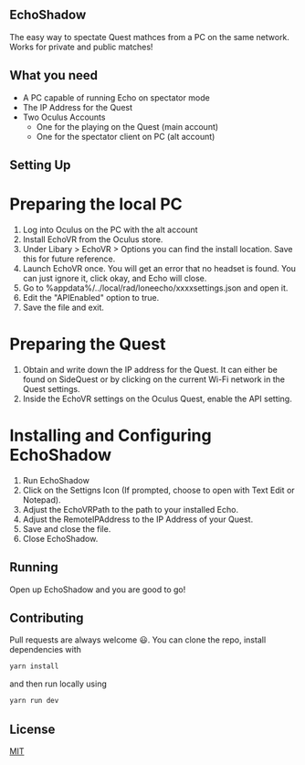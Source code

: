 ## EchoShadow
The easy way to spectate Quest mathces from a PC on the same network. Works for private and public matches!

## What you need
- A PC capable of running Echo on spectator mode
- The IP Address for the Quest
- Two Oculus Accounts
  * One for the playing on the Quest (main account)
  * One for the spectator client on PC (alt account)

## Setting Up
# Preparing the local PC
1. Log into Oculus on the PC with the alt account
2. Install EchoVR from the Oculus store.
3. Under Libary > EchoVR > Options you can find the install location. Save this for future reference.
4. Launch EchoVR once. You will get an error that no headset is found. You can just ignore it, click okay, and Echo will close.
5. Go to %appdata%/../local/rad/loneecho/xxxxsettings.json and open it.
6. Edit the "APIEnabled" option to true.
7. Save the file and exit.

# Preparing the Quest
1. Obtain and write down the IP address for the Quest. It can either be found on SideQuest or by clicking on the current Wi-Fi network in the Quest settings.
2. Inside the EchoVR settings on the Oculus Quest, enable the API setting.

# Installing and Configuring EchoShadow
1. Run EchoShadow
2. Click on the Settigns Icon (If prompted, choose to open with Text Edit or Notepad).
3. Adjust the EchoVRPath to the path to your installed Echo.
4. Adjust the RemoteIPAddress to the IP Address of your Quest.
5. Save and close the file.
6. Close EchoShadow.

## Running
Open up EchoShadow and you are good to go!

## Contributing

Pull requests are always welcome 😃. You can clone the repo, install dependencies with
```bash
yarn install
```
and then run locally using
```bash
yarn run dev
```

## License

[MIT](https://choosealicense.com/licenses/mit/)
